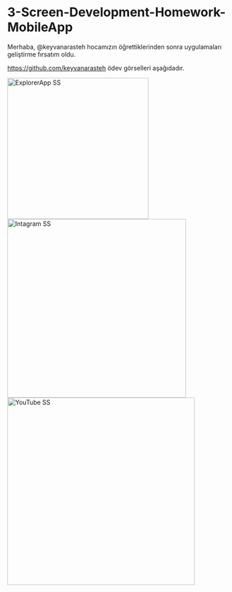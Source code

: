 # 3-Screen-Development-Homework-MobileApp


Merhaba, @keyvanarasteh hocamızın öğrettiklerinden sonra uygulamaları geliştirme fırsatım oldu. 

https://github.com/keyvanarasteh ödev görselleri aşağıdadır.




<img width="320" alt="ExplorerApp SS" src="https://github.com/mertalionay1/3-Screen-Development-Homework-MobileApp/assets/149300154/f9087925-3f4c-4a9e-be25-8c931309b3e0">


<img width="405" alt="Intagram SS" src="https://github.com/mertalionay1/3-Screen-Development-Homework-MobileApp/assets/149300154/4128c865-e456-48ad-bbb3-df117c96c2ec">


<img width="425" alt="YouTube SS" src="https://github.com/mertalionay1/3-Screen-Development-Homework-MobileApp/assets/149300154/96202fbe-e5cb-4b7c-939c-04c3f3b32381">


